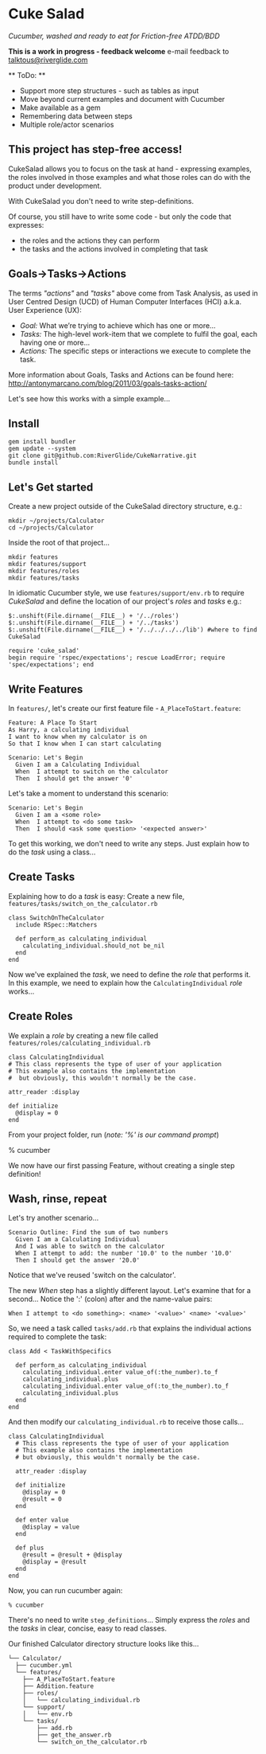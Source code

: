 # Cuke Salad 

_Cucumber, washed and ready to eat for Friction-free ATDD/BDD_

**This is a work in progress - feedback welcome**
e-mail feedback to talktous@riverglide.com

** ToDo: **
* Support more step structures - such as tables as input
* Move beyond current examples and document with Cucumber
* Make available as a gem
* Remembering data between steps
* Multiple role/actor scenarios

## This project has step-free access!

CukeSalad allows you to focus on the task at hand - expressing examples, the roles involved in those examples and what those roles can do with the product under development.

With CukeSalad you don't need to write step-definitions.

Of course, you still have to write some code - but only the code that expresses:

* the roles and the actions they can perform 
* the tasks and the actions involved in completing that task

## Goals->Tasks->Actions
The terms *"actions"* and *"tasks"* above come from Task Analysis, as used in User Centred Design (UCD) of Human Computer Interfaces (HCI) a.k.a. User Experience (UX):

* *Goal:* What we’re trying to achieve which has one or more…
* *Tasks:* The high-level work-item that we complete to fulfil the goal, each having one or more…
* *Actions:* The specific steps or interactions we execute to complete the task.

More information about Goals, Tasks and Actions can be found here:
http://antonymarcano.com/blog/2011/03/goals-tasks-action/

Let's see how this works with a simple example...

## Install

    gem install bundler
    gem update --system
    git clone git@github.com:RiverGlide/CukeNarrative.git
    bundle install

## Let's Get started

Create a new project outside of the CukeSalad directory structure, e.g.:

    mkdir ~/projects/Calculator
    cd ~/projects/Calculator

Inside the root of that project...

    mkdir features
    mkdir features/support
    mkdir features/roles
    mkdir features/tasks

In idiomatic Cucumber style, we use `features/support/env.rb` to require _CukeSalad_ and
define the location of our project's _roles_ and _tasks_ e.g.:

    $:.unshift(File.dirname(__FILE__) + '/../roles')
    $:.unshift(File.dirname(__FILE__) + '/../tasks')
    $:.unshift(File.dirname(__FILE__) + '/../../../../lib') #where to find CukeSalad

    require 'cuke_salad'
    begin require 'rspec/expectations'; rescue LoadError; require 'spec/expectations'; end

## Write Features

In `features/`, let's create our first feature file - `A_PlaceToStart.feature`:

    Feature: A Place To Start
    As Harry, a calculating individual
    I want to know when my calculator is on
    So that I know when I can start calculating

    Scenario: Let's Begin
      Given I am a Calculating Individual
      When  I attempt to switch on the calculator
      Then  I should get the answer '0'

Let's take a moment to understand this scenario:

    Scenario: Let's Begin
      Given I am a <some role>
      When  I attempt to <do some task>
      Then  I should <ask some question> '<expected answer>'

To get this working, we don't need to write any steps. 
Just explain how to do the _task_ using a class...

## Create Tasks

Explaining how to do a _task_ is easy: 
Create a new file, `features/tasks/switch_on_the_calculator.rb`

    class SwitchOnTheCalculator
      include RSpec::Matchers
  
      def perform_as calculating_individual
        calculating_individual.should_not be_nil
      end
    end

Now we've explained the _task_, we need to define the _role_ that performs it. In
this example, we need to explain how the `CalculatingIndividual` _role_ works...

## Create Roles

We explain a _role_ by creating a new file 
called `features/roles/calculating_individual.rb`

    class CalculatingIndividual
    # This class represents the type of user of your application
    # This example also contains the implementation
    #  but obviously, this wouldn't normally be the case.
  
    attr_reader :display
  
    def initialize
      @display = 0
    end
  
From your project folder, run (_note: '%' is our command prompt_)

  % cucumber 

We now have our first passing Feature, without creating a single step definition!

## Wash, rinse, repeat

Let's try another scenario...

    Scenario Outline: Find the sum of two numbers
      Given I am a Calculating Individual
      And I was able to switch on the calculator
      When I attempt to add: the number '10.0' to the number '10.0'
      Then I should get the answer '20.0'

Notice that we've reused 'switch on the calculator'. 

The new _When_ step has a slightly different layout. 
Let's examine that for a second... Notice the ':' (colon) after <do something> and the name-value pairs:

    When I attempt to <do something>: <name> '<value>' <name> '<value>'

So, we need a task called `tasks/add.rb` that explains the individual actions required to complete the task:

    class Add < TaskWithSpecifics

      def perform_as calculating_individual
        calculating_individual.enter value_of(:the_number).to_f
        calculating_individual.plus
        calculating_individual.enter value_of(:to_the_number).to_f
        calculating_individual.plus
      end
    end

And then modify our `calculating_individual.rb` to receive those calls...

    class CalculatingIndividual
      # This class represents the type of user of your application
      # This example also contains the implementation
      # but obviously, this wouldn't normally be the case.
  
      attr_reader :display
  
      def initialize
        @display = 0
        @result = 0
      end
  
      def enter value
        @display = value
      end
  
      def plus
        @result = @result + @display
        @display = @result
      end
    end

Now, you can run cucumber again:

    % cucumber 

There's no need to write `step_definitions`... 
Simply express the _roles_ and the _tasks_ in clear, 
concise, easy to read classes.

Our finished Calculator directory structure looks like this...

    └── Calculator/
      ├── cucumber.yml
      └── features/
        ├── A_PlaceToStart.feature
        ├── Addition.feature
        ├── roles/
        │   └── calculating_individual.rb
        └── support/
        │   └── env.rb
        └── tasks/
            ├── add.rb
            ├── get_the_answer.rb
            └── switch_on_the_calculator.rb
